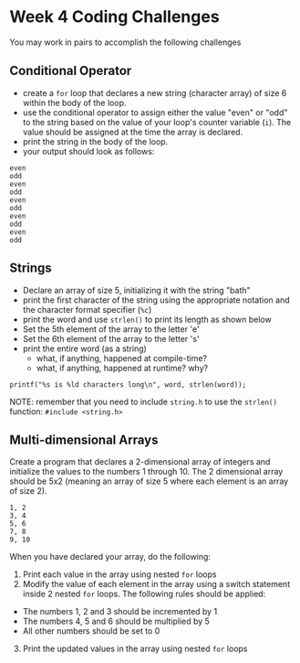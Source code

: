 # Week 4 Coding Challenges
You may work in pairs to accomplish the following challenges

## Conditional Operator
- create a `for` loop that declares a new string (character array) of size 6 within the body of the loop.
- use the conditional operator to assign either the value "even" or "odd" to the string based on the value of your loop's counter variable (`i`).  The value should be assigned at the time the array is declared.
- print the string in the body of the loop.
- your output should look as follows:

````
even
odd
even
odd
even
odd
even
odd
even
odd
````

## Strings
- Declare an array of size 5, initializing it with the string "bath"
- print the first character of the string using the appropriate notation and the character format specifier (`%c`)
- print the word and use `strlen()` to print its length as shown below
- Set the 5th element of the array to the letter 'e'
- Set the 6th element of the array to the letter 's'
- print the entire word (as a string)
  - what, if anything, happened at compile-time?
  - what, if anything, happened at runtime? why?

````
printf("%s is %ld characters long\n", word, strlen(word));
````
NOTE: remember that you need to include `string.h` to use the `strlen()` function:  `#include <string.h>`

## Multi-dimensional Arrays
Create a program that declares a 2-dimensional array of integers and initialize the values to the numbers 1 through 10. The 2 dimensional array should be 5x2 (meaning an array of size 5 where each element is an array of size 2).

````
1, 2
3, 4
5, 6
7, 8
9, 10
````
When you have declared your array, do the following:

1. Print each value in the array using nested `for` loops
2. Modify the value of each element in the array using a switch statement inside 2 nested `for` loops. The following rules should be applied:
  - The numbers 1, 2 and 3 should be incremented by 1
  - The numbers 4, 5 and 6 should be multiplied by 5
  - All other numbers should be set to 0
3. Print the updated values in the array using nested `for` loops
